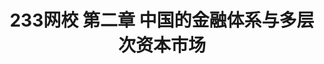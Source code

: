 ---
aliases: []
created: 2020-08-05 19:29:04+08:00
date created: 2023-07-05T21:38:32+08:00
date modified: 2024-01-14T16:45:08+08:00
dg-publish: true
tags: []
title: 233网校 第二章 中国的金融体系与多层次资本市场
updated: 2020-08-05 19:29:21+08:00
---